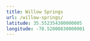 ```yaml
---
title: Willow Springs
url: /willow-springs/
latitude: 35.552354300000005
longitude: -78.52800830000001
---
```

